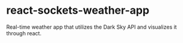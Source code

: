 # react-sockets-weather-app
Real-time weather app that utilizes the Dark Sky API and visualizes it through react.
